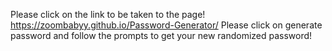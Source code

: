 Please click on the link to be taken to the page!
https://zoombabyy.github.io/Password-Generator/
Please click on generate password and follow the prompts to get your new randomized password!
